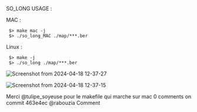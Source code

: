 SO_LONG USAGE :

MAC :

     $> make mac -j
     $> ./so_long_MAC ./map/***.ber


Linux :

     $> make -j     
     $> ./so_long ./map/***.ber

![Screenshot from 2024-04-18 12-37-27](https://github.com/rabouzia/42-tc-so_long/assets/54402804/a42c87b8-50c5-4ce9-9d01-aa573963c62c)


![Screenshot from 2024-04-18 12-37-15](https://github.com/rabouzia/42-tc-so_long/assets/54402804/10832542-93e7-4c40-aafa-7d4175a5ccd8)

Merci @tulipe_soyeuse pour le makefile qui marche sur mac
0 comments on commit 463e4ec
@rabouzia
Comment
